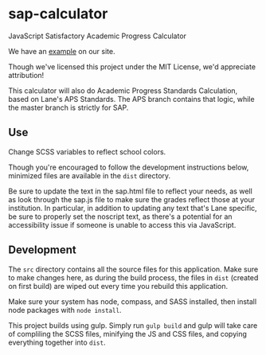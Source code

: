 sap-calculator
==============
JavaScript Satisfactory Academic Progress Calculator

We have an [example](http://www.lanecc.edu/finaid/sap-calculator) on our site.

Though we've licensed this project under the MIT License, we'd appreciate attribution!

This calculator will also do Academic Progress Standards Calculation, based on Lane's APS Standards. The APS branch contains that logic, while the master branch is strictly for SAP.

Use
---

Change SCSS variables to reflect school colors.

Though you're encouraged to follow the development instructions below, minimized files are available in the `dist` directory.

Be sure to update the text in the sap.html file to reflect your needs, as well as look through the sap.js file to make sure the grades reflect those at your institution. In particular, in addition to updating any text that's Lane specific, be sure to properly set the noscript text, as there's a potential for an accessibility issue if someone is unable to access this via JavaScript.

Development
-----------
The `src` directory contains all the source files for this application. Make sure to make changes here, as during the build process, the files in `dist` (created on first build) are wiped out every time you rebuild this application.

Make sure your system has node, compass, and SASS installed, then install node packages with `node install`.

This project builds using gulp. Simply run `gulp build` and gulp will take care of compliling the SCSS files, minifying the JS and CSS files, and copying everything together into `dist`. 